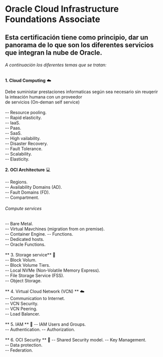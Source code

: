 # Oracle Cloud Infrastructure Foundations Associate
## Esta certificación tiene como principio, dar un panorama de lo que son los diferentes servicios que integran la nube de Oracle.
###### A continuación los diferentes temas que se tratan:
**1. Cloud Computing** :cloud:  
   
Debe suministar prestaciones informaticas según sea necesario sin reuqerir la inteación humana con un proveedor  
de servicios (On-deman self service)  
<br/>
-- Resource pooling.  
-- Rapid elasticity.  
-- IaaS.  
-- Paas.  
-- SaaS.  
-- High vailability.  
-- Disaster Recovery.  
-- Fault Tolerance.  
-- Scalability.  
-- Elasticity.  
<br/>
**2. OCI Architecture** :computer:  
<br/>
-- Regions.  
-- Availability Domains (AD).  
-- Fault Domains (FD).  
-- Compartment.  
###### Compute services  
-- Bare Metal.  
-- Virtual Mavchines (migration from on premise).  
-- Container Engine.
-- Functions.  
-- Dedicated hosts.  
-- Oracle Functions.  
<br/>
** 3. Storage service** :floppy_disk:  
-- Block Volum.  
-- Block Volume Tiers.  
-- Local NVMe (Non-Volatile Memory Express).  
-- File Storage Service (FSS).  
-- Object Storage.  
<br/>
** 4. Virtual Cloud Network (VCN) ** :cloud:  
-- Communication to Internet.  
-- VCN Security.  
-- VCN Peering.  
-- Load Balancer.  
<br/>
** 5. IAM ** :busts_in_silhouette:
-- IAM Users and Groups.  
-- Authentication. 
-- Authorization.  
<br/>
** 6. OCI Security ** :customs:
-- Shared Security model. 
-- Key Management.  
-- Data protection.  
-- Federation. 
